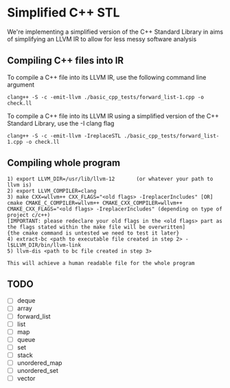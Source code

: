 # Simplified C++ STL

We're implementing a simplified version of the C++
Standard Library in aims of simplifying an LLVM IR to allow for less messy software analysis

## Compiling C++ files into IR
To compile a C++ file into its LLVM IR, use the following command line argument
```
clang++ -S -c -emit-llvm ./basic_cpp_tests/forward_list-1.cpp -o check.ll
```

To compile a C++ file into its LLVM IR using a simplified version of the C++ Standard Library, use the -I clang flag

```
clang++ -S -c -emit-llvm -IreplaceSTL ./basic_cpp_tests/forward_list-1.cpp -o check.ll
```
## Compiling whole program
```
1) export LLVM_DIR=/usr/lib/llvm-12       (or whatever your path to llvm is)
2) export LLVM_COMPILER=clang
3) make CXX=wllvm++ CXX_FLAGS="<old flags> -IreplacerIncludes" [OR] cmake CMAKE_C_COMPILER=wllvm++ CMAKE_CXX_COMPILER=wllvm++ CMAKE_CXX_FLAGS="<old flags> -IreplacerIncludes" (depending on type of project c/c++) 
[IMPORTANT: please redeclare your old flags in the <old flags> part as the flags stated within the make file will be overwritten] 
{the cmake command is untested we need to test it later}
4) extract-bc <path to executable file created in step 2> -l$LLVM_DIR/bin/llvm-link
5) llvm-dis <path to bc file created in step 3>

This will achieve a human readable file for the whole program
```

## TODO
- [ ]  deque
- [ ]  array
- [ ]  forward_list
- [ ]  list
- [ ]  map
- [ ]  queue
- [ ]  set
- [ ]  stack
- [ ]  unordered_map
- [ ]  unordered_set
- [ ]  vector
